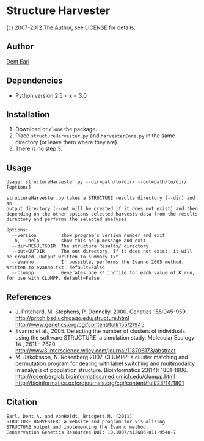 # Structure Harvester
(c) 2007-2012 The Author, see LICENSE for details.

## Author
[Dent Earl](https://github.com/dentearl/)

## Dependencies
* Python version 2.5 < x < 3.0

## Installation
1. Download or <code>clone</code> the package.
2. Place <code>structureHarvester.py</code> and <code>harvesterCore.py</code> in the same directory (or leave them where they are).
3. There is no step 3.

## Usage
    Usage: structureHarvester.py --dir=path/to/dir/ --out=path/to/dir/ [options]

    structureHarvester.py takes a STRUCTURE results directory (--dir) and an
    output directory (--out will be created if it does not exist) and then
    depending on the other options selected harvests data from the results
    directory and performs the selected analyses

    Options:
      --version         show program's version number and exit
      -h, --help        show this help message and exit
      --dir=RESULTSDIR  The structure Results/ directory.
      --out=OUTDIR      The out directory. If it does not exist, it will be created. Output written to summary.txt
      --evanno          If possible, performs the Evanno 2005 method. Written to evanno.txt. default=False
      --clumpp          Generates one K*.indfile for each value of K run, for use with CLUMPP. default=False

## References
* J. Pritchard, M. Stephens, P. Donnelly. 2000. Genetics 155:945-959. http://pritch.bsd.uchicago.edu/structure.html http://www.genetics.org/cgi/content/full/155/2/945
* Evanno et al., 2005. Detecting the number of clusters of individuals using the software STRUCTURE: a simulation study. Molecular Ecology 14 , 2611 - 2620 http://www3.interscience.wiley.com/journal/118706173/abstract
* M. Jakobsson, N. Rosenberg 2007. CLUMPP: a cluster matching and permutation program for dealing with label switching and multimodality in analysis of population structure. Bioinformatics 23(14): 1801-1806. http://rosenberglab.bioinformatics.med.umich.edu/clumpp.html http://bioinformatics.oxfordjournals.org/cgi/content/full/23/14/1801

## Citation
    Earl, Dent A. and vonHoldt, Bridgett M. (2011)                
    STRUCTURE HARVESTER: a website and program for visualizing    
    STRUCTURE output and implementing the Evanno method.          
    Conservation Genetics Resources DOI: 10.1007/s12686-011-9548-7
